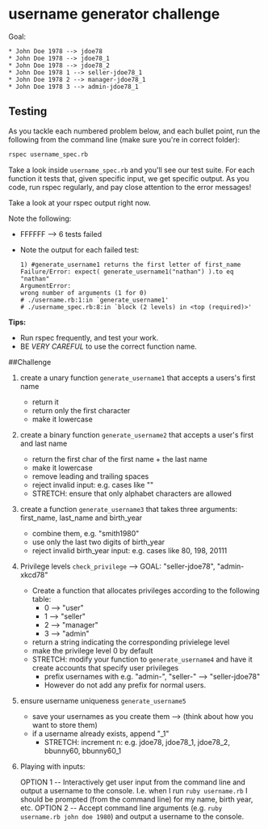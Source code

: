 # username generator challenge

Goal:
    
    * John Doe 1978 --> jdoe78
    * John Doe 1978 --> jdoe78_1
    * John Doe 1978 --> jdoe78_2
    * John Doe 1978 1 --> seller-jdoe78_1
    * John Doe 1978 2 --> manager-jdoe78_1
    * John Doe 1978 3 --> admin-jdoe78_1

## Testing
As you tackle each numbered problem below, and each bullet point, run the following from the command line (make sure you're in correct folder):

```bash
rspec username_spec.rb
```

Take a look inside `username_spec.rb` and you'll see our test suite. For each function it tests that, given specific input, we get specific output. As you code, run rspec regularly, and pay close attention to the error messages!

Take a look at your rspec output right now.

Note the following:

* FFFFFF --> 6 tests failed
* Note the output for each failed test:

    ``` 
    1) #generate_username1 returns the first letter of first_name
    Failure/Error: expect( generate_username1("nathan") ).to eq "nathan"
    ArgumentError:
    wrong number of arguments (1 for 0)
    # ./username.rb:1:in `generate_username1'
    # ./username_spec.rb:8:in `block (2 levels) in <top (required)>'
    ```

**Tips:**

* Run rspec frequently, and test your work.
* BE *VERY CAREFUL* to use the correct function name.


##Challenge

1. create a unary function `generate_username1` that accepts a users's first name
    * return it
    * return only the first character
    * make it lowercase

2. create a binary function `generate_username2` that accepts a user's first and last name
    * return the first char of the first name + the last name
    * make it lowercase
    * remove leading and trailing spaces
    * reject invalid input: e.g. cases like ""
    * STRETCH: ensure that only alphabet characters are allowed 
    
3. create a function `generate_username3` that takes three arguments: first_name, last_name and birth_year
    * combine them, e.g. "smith1980"
    * use only the last two digits of birth_year
    * reject invalid birth_year input: e.g. cases like 80, 198, 20111

4. Privilege levels `check_privilege` --> GOAL: "seller-jdoe78", "admin-xkcd78"
    * Create a function that allocates privileges according to the following table:
        * 0 --> "user"
        * 1 --> "seller"
        * 2 --> "manager"
        * 3 --> "admin"
    * return a string indicating the corresponding privielege level
    * make the privilege level 0 by default
    * STRETCH: modify your function to `generate_username4` and have it create accounts that specify user privileges
        * prefix usernames with e.g. "admin-", "seller-" --> "seller-jdoe78"
        * However do not add any prefix for normal users.
    

5. ensure username uniqueness `generate_username5`
    * save your usernames as you create them --> (think about how you want to store them)
    * if a username already exists, append "_1"
        * STRETCH: increment n: e.g.  jdoe78, jdoe78_1,  jdoe78_2, bbunny60, bbunny60_1

6. Playing with inputs:
    
    OPTION 1 -- Interactively get user input from the command line and output a username to the console. I.e. when I run `ruby username.rb` I should be prompted (from the command line) for my name, birth year, etc.
    OPTION 2 -- Accept command line arguments (e.g. `ruby username.rb john doe 1980`) and output a username to the console.

